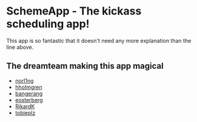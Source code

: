 SchemeApp - The kickass scheduling app!
==============
This app is so fantastic that it doesn't need any more explanation than the line above.



The dreamteam making this app magical
--------------
+   [norl1ng](https://github.com/norl1ng)
+   [hholmgren](https://github.com/hholmgren)
+   [bangerang](https://github.com/bangerang)
+   [eosterberg](https://github.com/eosterberg)
+   [RikardK](https://github.com/RikardK)
+   [tobieplz](https://github.com/tobieplz)
